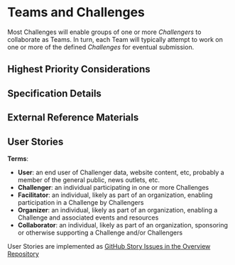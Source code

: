 <!--
 Copyright (C) 2023 Innovate for Vegas Foundation
 
 This file is part of ov-challengers.
 
 ov-challengers is free software: you can redistribute it and/or modify
 it under the terms of the GNU General Public License as published by
 the Free Software Foundation, either version 3 of the License, or
 (at your option) any later version.
 
 ov-challengers is distributed in the hope that it will be useful,
 but WITHOUT ANY WARRANTY; without even the implied warranty of
 MERCHANTABILITY or FITNESS FOR A PARTICULAR PURPOSE.  See the
 GNU General Public License for more details.
 
 You should have received a copy of the GNU General Public License
 along with ov-challengers.  If not, see <http://www.gnu.org/licenses/>.
-->

# Teams and Challenges

Most Challenges will enable groups of one or more *Challengers* to collaborate as Teams. In turn, each Team will typically attempt to work on one or more of the defined *Challenges* for eventual submission.

## Highest Priority Considerations

## Specification Details

## External Reference Materials

## User Stories

**Terms**:

- **User**: an end user of Challenger data, website content, etc, probably a member of the general public, news outlets, etc.
- **Challenger**: an individual participating in one or more Challenges
- **Facilitator**: an individual, likely as part of an organization, enabling participation in a Challenge by Challengers
- **Organizer**: an individual, likely as part of an organization, enabling a Challenge and associated events and resources
- **Collaborator**: an individual, likely as part of an organization, sponsoring or otherwise supporting a Challenge and/or Challengers

User Stories are implemented as [GitHub Story Issues in the Overview Repository](https://github.com/InnovateForVegas/ov-challengers/issues)
